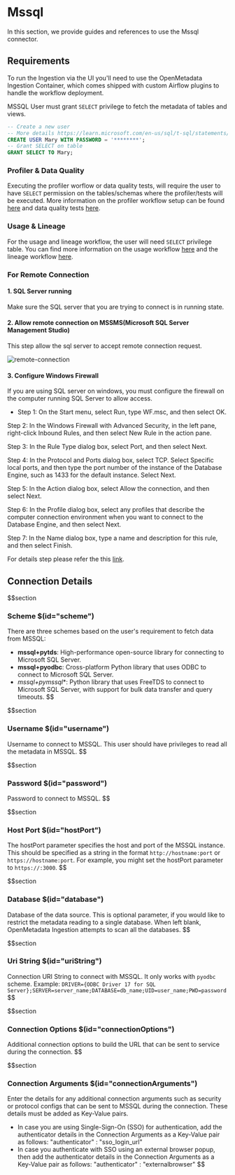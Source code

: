 # Mssql

In this section, we provide guides and references to use the Mssql connector.

## Requirements

To run the Ingestion via the UI you'll need to use the OpenMetadata Ingestion Container, which comes shipped with
custom Airflow plugins to handle the workflow deployment.

MSSQL User must grant `SELECT` privilege to fetch the metadata of tables and views.

```sql
-- Create a new user
-- More details https://learn.microsoft.com/en-us/sql/t-sql/statements/create-user-transact-sql?view=sql-server-ver16
CREATE USER Mary WITH PASSWORD = '********';
-- Grant SELECT on table
GRANT SELECT TO Mary;
```

### Profiler & Data Quality
Executing the profiler worflow or data quality tests, will require the user to have `SELECT` permission on the tables/schemas where the profiler/tests will be executed. More information on the profiler workflow setup can be found [here](https://docs.open-metadata.org/connectors/ingestion/workflows/profiler) and data quality tests [here](https://docs.open-metadata.org/connectors/ingestion/workflows/data-quality).

### Usage & Lineage
For the usage and lineage workflow, the user will need `SELECT` privilege table. You can find more information on the usage workflow [here](https://docs.open-metadata.org/connectors/ingestion/workflows/usage) and the lineage workflow [here](https://docs.open-metadata.org/connectors/ingestion/workflows/lineage).

### For Remote Connection

#### 1. SQL Server running

Make sure the SQL server that you are trying to connect is in running state.

#### 2. Allow remote connection on MSSMS(Microsoft SQL Server Management Studio)

This step allow the sql server to accept remote connection request.

![remote-connection](/doc-images/Database/Mssql/remote-connection.png)

#### 3. Configure Windows Firewall 

If you are using SQL server on windows, you must configure the firewall on the computer running SQL Server to allow access.

- Step 1: On the Start menu, select Run, type WF.msc, and then select OK.

Step 2: In the Windows Firewall with Advanced Security, in the left pane, right-click Inbound Rules, and then select New Rule in the action pane.

Step 3: In the Rule Type dialog box, select Port, and then select Next.

Step 4: In the Protocol and Ports dialog box, select TCP. Select Specific local ports, and then type the port number of the instance of the Database Engine, such as 1433 for the default instance. Select Next.

Step 5: In the Action dialog box, select Allow the connection, and then select Next.

Step 6: In the Profile dialog box, select any profiles that describe the computer connection environment when you want to connect to the Database Engine, and then select Next.

Step 7: In the Name dialog box, type a name and description for this rule, and then select Finish.

For details step please refer the this [link](https://docs.microsoft.com/en-us/sql/database-engine/configure-windows/configure-a-windows-firewall-for-database-engine-access?view=sql-server-ver15).

## Connection Details

$$section
### Scheme $(id="scheme")
There are three schemes based on the user's requirement to fetch data from MSSQL:
- **mssql+pytds**: High-performance open-source library for connecting to Microsoft SQL Server.
- **mssql+pyodbc**: Cross-platform Python library that uses ODBC to connect to Microsoft SQL Server.
- *mssql+pymssql**: Python library that uses FreeTDS to connect to Microsoft SQL Server, with support for bulk data transfer and query timeouts.
$$

$$section
### Username $(id="username")

Username to connect to MSSQL.
This user should have privileges to read all the metadata in MSSQL.
$$

$$section
### Password $(id="password")

Password to connect to MSSQL.
$$

$$section
### Host Port $(id="hostPort")

The hostPort parameter specifies the host and port of the MSSQL instance. This should be specified as a string in the format `http://hostname:port` or `https://hostname:port`. For example, you might set the hostPort parameter to `https://:3000`.
$$

$$section
### Database $(id="database")

Database of the data source. This is optional parameter, if you would like to restrict the metadata reading to a single database. When left blank, OpenMetadata Ingestion attempts to scan all the databases.
$$

$$section
### Uri String $(id="uriString")

Connection URI String to connect with MSSQL.
It only works with `pyodbc` scheme.
Example: `DRIVER={ODBC Driver 17 for SQL Server};SERVER=server_name;DATABASE=db_name;UID=user_name;PWD=password`
$$

$$section
### Connection Options $(id="connectionOptions")

Additional connection options to build the URL that can be sent to service during the connection.
$$

$$section
### Connection Arguments $(id="connectionArguments")

Enter the details for any additional connection arguments such as security or protocol configs that can be sent to MSSQL during the connection. These details must be added as Key-Value pairs.
- In case you are using Single-Sign-On (SSO) for authentication, add the authenticator details in the Connection Arguments as a Key-Value pair as follows: "authenticator" : "sso_login_url"
- In case you authenticate with SSO using an external browser popup, then add the authenticator details in the Connection Arguments as a Key-Value pair as follows: "authenticator" : "externalbrowser"
$$